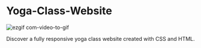 # Yoga-Class-Website
![ezgif com-video-to-gif](https://github.com/tubayapa/Yoga-Class-Website/assets/147662888/f68835e8-16fd-447d-8979-eb87531bd001)

Discover a fully responsive yoga class website created with CSS and HTML.
